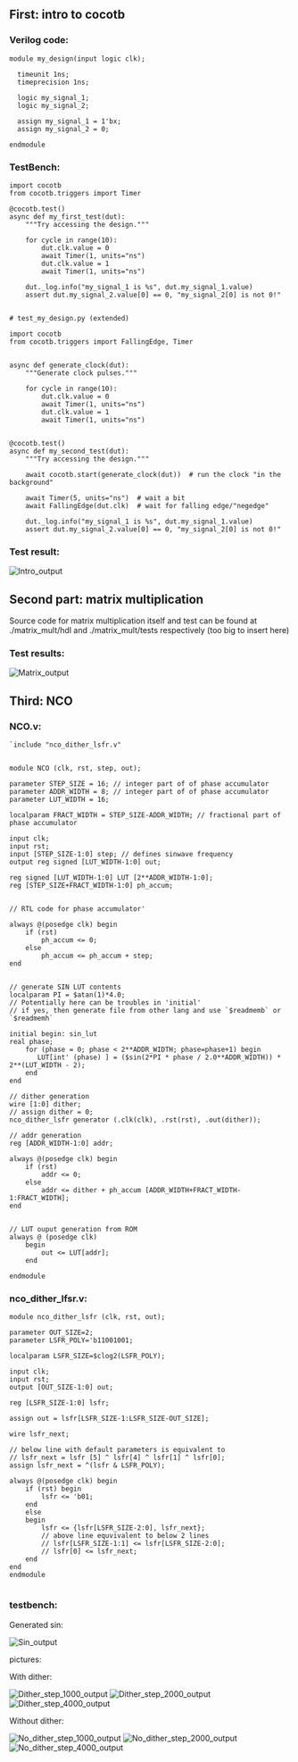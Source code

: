 ## First: intro to cocotb

### Verilog code:

```
module my_design(input logic clk);

  timeunit 1ns;
  timeprecision 1ns;

  logic my_signal_1;
  logic my_signal_2;

  assign my_signal_1 = 1'bx;
  assign my_signal_2 = 0;

endmodule
```

### TestBench:

```
import cocotb
from cocotb.triggers import Timer

@cocotb.test()
async def my_first_test(dut):
    """Try accessing the design."""

    for cycle in range(10):
        dut.clk.value = 0
        await Timer(1, units="ns")
        dut.clk.value = 1
        await Timer(1, units="ns")

    dut._log.info("my_signal_1 is %s", dut.my_signal_1.value)
    assert dut.my_signal_2.value[0] == 0, "my_signal_2[0] is not 0!"


# test_my_design.py (extended)

import cocotb
from cocotb.triggers import FallingEdge, Timer


async def generate_clock(dut):
    """Generate clock pulses."""

    for cycle in range(10):
        dut.clk.value = 0
        await Timer(1, units="ns")
        dut.clk.value = 1
        await Timer(1, units="ns")


@cocotb.test()
async def my_second_test(dut):
    """Try accessing the design."""

    await cocotb.start(generate_clock(dut))  # run the clock "in the background"

    await Timer(5, units="ns")  # wait a bit
    await FallingEdge(dut.clk)  # wait for falling edge/"negedge"

    dut._log.info("my_signal_1 is %s", dut.my_signal_1.value)
    assert dut.my_signal_2.value[0] == 0, "my_signal_2[0] is not 0!"
```

### Test result:
![Intro\_output](intro_example/pictures/output.png)


## Second part: matrix multiplication

Source code for matrix multiplication itself and test can be found at ./matrix\_mult/hdl and  ./matrix\_mult/tests respectively (too big to insert here)

### Test results:


![Matrix\_output](matrix_mult/pictures/output.png)


## Third: NCO

### NCO.v:
```
`include "nco_dither_lsfr.v"


module NCO (clk, rst, step, out);

parameter STEP_SIZE = 16; // integer part of of phase accumulator
parameter ADDR_WIDTH = 8; // integer part of of phase accumulator
parameter LUT_WIDTH = 16; 

localparam FRACT_WIDTH = STEP_SIZE-ADDR_WIDTH; // fractional part of phase accumulator

input clk;
input rst;
input [STEP_SIZE-1:0] step; // defines sinwave frequency
output reg signed [LUT_WIDTH-1:0] out;

reg signed [LUT_WIDTH-1:0] LUT [2**ADDR_WIDTH-1:0];
reg [STEP_SIZE+FRACT_WIDTH-1:0] ph_accum;


// RTL code for phase accumulator'

always @(posedge clk) begin
    if (rst)
        ph_accum <= 0;
    else
        ph_accum <= ph_accum + step;
end


// generate SIN LUT contents
localparam PI = $atan(1)*4.0;
// Potentially here can be troubles in 'initial'
// if yes, then generate file from other lang and use `$readmemb` or `$readmemh`

initial begin: sin_lut
real phase;
    for (phase = 0; phase < 2**ADDR_WIDTH; phase=phase+1) begin
       LUT[int' (phase) ] = ($sin(2*PI * phase / 2.0**ADDR_WIDTH)) * 2**(LUT_WIDTH - 2);
    end
end

// dither generation
wire [1:0] dither;
// assign dither = 0;
nco_dither_lsfr generator (.clk(clk), .rst(rst), .out(dither));

// addr generation
reg [ADDR_WIDTH-1:0] addr;

always @(posedge clk) begin
    if (rst)
        addr <= 0;
    else
        addr <= dither + ph_accum [ADDR_WIDTH+FRACT_WIDTH-1:FRACT_WIDTH];
end


// LUT ouput generation from ROM
always @ (posedge clk)
	begin
		out <= LUT[addr];
	end

endmodule
```

### nco\_dither\_lfsr.v:

```
module nco_dither_lsfr (clk, rst, out);

parameter OUT_SIZE=2;
parameter LSFR_POLY='b11001001;

localparam LSFR_SIZE=$clog2(LSFR_POLY);

input clk;
input rst; 
output [OUT_SIZE-1:0] out;

reg [LSFR_SIZE-1:0] lsfr;

assign out = lsfr[LSFR_SIZE-1:LSFR_SIZE-OUT_SIZE];

wire lsfr_next;

// below line with default parameters is equivalent to
// lsfr_next = lsfr [5] ^ lsfr[4] ^ lsfr[1] ^ lsfr[0];
assign lsfr_next = ^(lsfr & LSFR_POLY);

always @(posedge clk) begin
    if (rst) begin
	    lsfr <= 'b01;
	end
	else
	begin
		lsfr <= {lsfr[LSFR_SIZE-2:0], lsfr_next};
		// above line equvivalent to below 2 lines
		// lsfr[LSFR_SIZE-1:1] <= lsfr[LSFR_SIZE-2:0];
		// lsfr[0] <= lsfr_next;
	end
end
endmodule


```

### testbench:

Generated sin:

![Sin\_output](DDS/pictures/sin_example.png)

pictures:

With dither:

![Dither\_step\_1000\_output](DDS/pictures/sin_step1000dither.png)
![Dither\_step\_2000\_output](DDS/pictures/sin_step2000dither.png)
![Dither\_step\_4000\_output](DDS/pictures/sin_step4000dither.png)

Without dither:

![No\_dither\_step\_1000\_output](DDS/pictures/sin_step1000_nodither.png)
![No\_dither\_step\_2000\_output](DDS/pictures/sin_step2000_nodither.png)
![No\_dither\_step\_4000\_output](DDS/pictures/sin_step4000_nodither.png)
